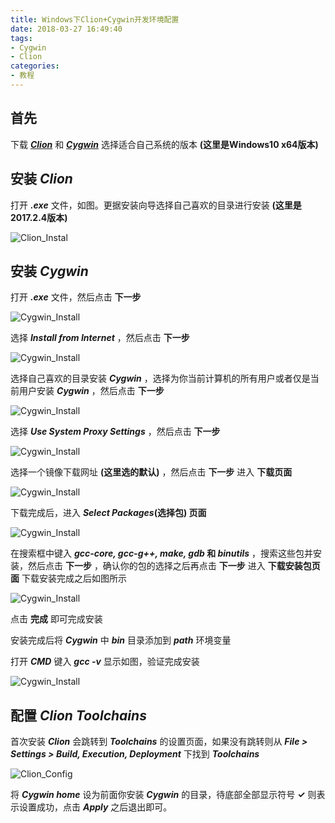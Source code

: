 ```yaml
---
title: Windows下Clion+Cygwin开发环境配置
date: 2018-03-27 16:49:40
tags:
- Cygwin
- Clion
categories:
- 教程
---
```


## 首先

下载 ***[Clion](https://www.jetbrains.com/clion)*** 和 ***[Cygwin](https://cygwin.com/install.html)*** 选择适合自己系统的版本 **(这里是Windows10 x64版本)**

## 安装 *Clion*

打开 ***.exe*** 文件，如图。更据安装向导选择自己喜欢的目录进行安装 **(这里是2017.2.4版本)**

![Clion_Instal](Windows下Clion+Cygwin开发环境配置\Clion_Install.PNG)

## 安装 *Cygwin*

打开 ***.exe*** 文件，然后点击 **下一步**

![Cygwin_Install](Windows下Clion+Cygwin开发环境配置\Cygwin_Install0.PNG)

选择 ***Install from Internet*** ，然后点击 **下一步**

![Cygwin_Install](Windows下Clion+Cygwin开发环境配置\Cygwin_Install1.PNG)

选择自己喜欢的目录安装 ***Cygwin*** ，选择为你当前计算机的所有用户或者仅是当前用户安装 ***Cygwin*** ，然后点击 **下一步**

![Cygwin_Install](Windows下Clion+Cygwin开发环境配置\Cygwin_Install2.PNG)

选择 ***Use System Proxy Settings*** ，然后点击 **下一步**

![Cygwin_Install](Windows下Clion+Cygwin开发环境配置\Cygwin_Install3.PNG)

选择一个镜像下载网址 **(这里选的默认)** ，然后点击 **下一步** 进入 **下载页面**

![Cygwin_Install](Windows下Clion+Cygwin开发环境配置\Cygwin_Install4.PNG)

下载完成后，进入 ***Select Packages*(选择包) 页面**

![Cygwin_Install](Windows下Clion+Cygwin开发环境配置\Cygwin_Install5.PNG)

在搜索框中键入 ***gcc-core, gcc-g++, make, gdb* 和 *binutils*** ，搜索这些包并安装，然后点击 **下一步** ，确认你的包的选择之后再点击 **下一步** 进入 **下载安装包页面** 下载安装完成之后如图所示

![Cygwin_Install](Windows下Clion+Cygwin开发环境配置\Cygwin_Install6.PNG)

点击 **完成** 即可完成安装

安装完成后将 ***Cygwin*** 中 ***bin*** 目录添加到 ***path*** 环境变量

打开 ***CMD*** 键入 ***gcc -v*** 显示如图，验证完成安装

![Cygwin_Install](Windows下Clion+Cygwin开发环境配置\Cygwin_Install7.PNG)

## 配置 *Clion Toolchains*

首次安装 ***Clion*** 会跳转到 ***Toolchains*** 的设置页面，如果没有跳转则从 ***File > Settings > Build, Execution, Deployment*** 下找到 ***Toolchains***

![Clion_Config](Windows下Clion+Cygwin开发环境配置\Clion_Config.PNG)

将 ***Cygwin home*** 设为前面你安装 ***Cygwin*** 的目录，待底部全部显示符号 **✓** 则表示设置成功，点击 ***Apply*** 之后退出即可。